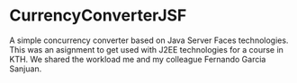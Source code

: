 CurrencyConverterJSF
====================

A simple concurrency converter based on Java Server Faces technologies. This was an asignment to get used with J2EE technologies for a course in KTH. We shared the workload me and my colleague Fernando Garcia Sanjuan.
